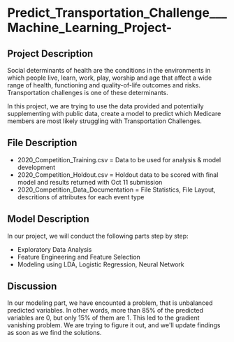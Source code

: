 # Predict_Transportation_Challenge___Machine_Learning_Project-
## Project Description
Social determinants of health are the conditions in the environments in which people live, learn, work, play, worship and age that affect a wide range of health, functioning and quality-of-life outcomes and risks. Transportation challenges is one of these determinants.

In this project, we are trying to use the data provided and potentially supplementing with public data, create a model to predict which Medicare members are most likely struggling with Transportation Challenges.

## File Description
- 2020_Competition_Training.csv		= Data to be used for analysis & model development
- 2020_Competition_Holdout.csv		= Holdout data to be scored with final model and results returned with Oct 11 submission
- 2020_Competition_Data_Documentation	= File Statistics, File Layout, descritions of attributes for each event type  

## Model Description
In our project, we will conduct the following parts step by step:
- Exploratory Data Analysis
- Feature Engineering and Feature Selection
- Modeling using LDA, Logistic Regression, Neural Network

## Discussion
In our modeling part, we have encounted a problem, that is unbalanced predicted variables. In other words, more than 85% of the predicted variables are 0, but only 15% of them are 1. This led to the gradient vanishing problem. We are trying to figure it out, and we'll update findings as soon as we find the solutions.
